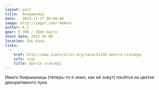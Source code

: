 ```yaml
---
layout: post
title:  Боярышница
date:   2015-11-17 00:00:00
image: http://imgur.com/r46Aonr
author: К.С.
gear: E-300 / 35mm macro
shoot_date: 2012 06 09
location: Ёль-база
links:
  -
    href: http://www.inaturalist.org/taxa/61295-Aporia-crataegi
    info: inat
    title: Aporia crataegi
---
```


Имаго боярышницы (теперь-то я знаю, как её зовут) пасётся на цветке декоративного лука.
